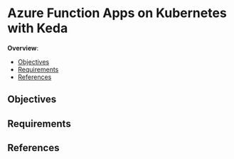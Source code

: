 # Azure Function Apps on Kubernetes with Keda 

<!-- TOC -->
**Overview**: 

- [Objectives](#objectives)
- [Requirements](#requirements)
- [References](#references)

<!-- TOC -->


## Objectives 

## Requirements 

## References 

